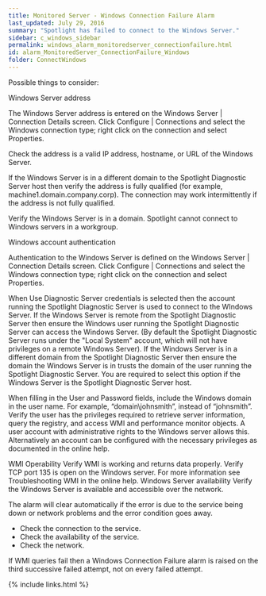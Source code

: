 ```yaml
---
title: ﻿Monitored Server - Windows Connection Failure Alarm
last_updated: July 29, 2016
summary: "Spotlight has failed to connect to the Windows Server."
sidebar: c_windows_sidebar
permalink: windows_alarm_monitoredserver_connectionfailure.html
id: alarm_MonitoredServer_ConnectionFailure_Windows
folder: ConnectWindows
---
```


<p>Possible things to consider:</p>
<parml>
 <plentry>
  <pt><uicontrol>Windows Server address</uicontrol></pt>
  <pd>
<p>The Windows Server address is entered on the Windows Server | Connection Details screen. Click Configure | Connections and select the Windows connection type; right click on the connection and select Properties.</p>
<p>Check the address is a valid IP address, hostname, or URL of the Windows Server.</p>
<p>If the Windows Server is in a different domain to the Spotlight Diagnostic Server host then verify the address is fully qualified  (for example, machine1.domain.company.corp). The connection may work intermittently if the address is not fully qualified.</p>
<p>Verify the Windows Server is in a domain. Spotlight cannot connect to Windows servers in a workgroup.</p>
  </pd>
 </plentry>
 <plentry>
  <pt><uicontrol>Windows account authentication</uicontrol></pt>
  <pd>
  <p>Authentication to the Windows Server is defined on the Windows Server | Connection Details screen. Click Configure | Connections and select the Windows connection type; right click on the connection and select Properties.</p>

  <p>When Use Diagnostic Server credentials is selected then the account running the Spotlight Diagnostic Server is used to connect to the WIndows Server. If the Windows Server is remote from the Spotlight Diagnostic Server then ensure the Windows user running the Spotlight Diagnostic Server can access the Windows Server. (By default the Spotlight Diagnostic Server runs under the "Local System" account, which will not have privileges on a remote Windows Server). If the Windows Server is in a different domain from the Spotlight Diagnostic Server then ensure the domain the Windows Server is in trusts the domain of the user running the Spotlight Diagnostic Server. You are required to select this option if the Windows Server is the Spotlight Diagnostic Server host. </p>

<p>When filling in the User and Password fields, include the Windows domain in the user name. For example, “domain\johnsmith”, instead of “johnsmith”. Verify the user has the privileges required to retrieve server information, query the registry, and access WMI and performance monitor objects. A user account with administrative rights to the Windows server allows this. Alternatively an account can be configured with the necessary privileges as documented in the online help.</p>
  </pd>
 </plentry>
  <plentry>
  <pt><uicontrol>WMI Operability</uicontrol></pt>
  <pd>Verify WMI is working and returns data properly. Verify TCP port 135 is open on the Windows server. For more information see Troubleshooting WMI in the online help.</pd>
 </plentry>
 <plentry>
  <pt><uicontrol>Windows Server availability</uicontrol></pt>
  <pd>Verify the Windows Server is available and accessible over the network.</pd>
 </plentry>
 </parml>

<note type="note">The alarm will clear automatically if the error is due to the service being down or network problems and the error condition goes away.</note>
</context>




* Check the connection to the service.
* Check the availability of the service.
* Check the network.

If WMI queries fail then a Windows Connection Failure alarm is raised on the third successive failed attempt, not on every failed attempt.


{% include links.html %}
